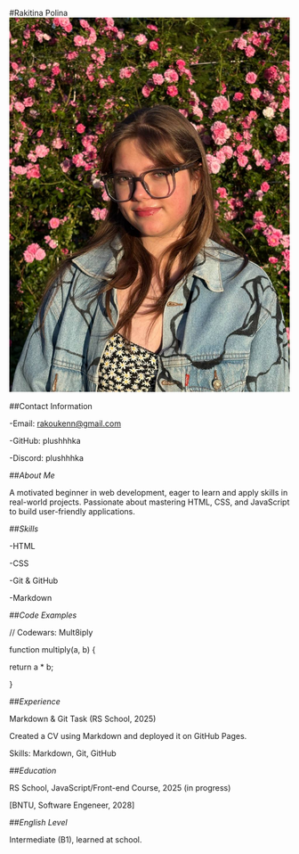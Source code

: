 #Rakitina Polina
![My Photo](photo.jpg "My Photo")

##Contact Information

-Email: rakoukenn@gmail.com

-GitHub: plushhhka

-Discord: plushhhka

##*About Me*

A motivated beginner in web development, eager to learn and apply skills in real-world projects.
Passionate about mastering HTML, CSS, and JavaScript to build user-friendly applications.

##*Skills*

-HTML

-CSS

-Git & GitHub

-Markdown

##*Code Examples*

// Codewars: Mult8iply

function multiply(a, b) {

  return a * b;

}

##*Experience*

Markdown & Git Task (RS School, 2025)

Created a CV using Markdown and deployed it on GitHub Pages.

Skills: Markdown, Git, GitHub

##*Education*

RS School, JavaScript/Front-end Course, 2025 (in progress)

[BNTU, Software Engeneer, 2028]

##*English Level*

Intermediate (B1), learned at school.

